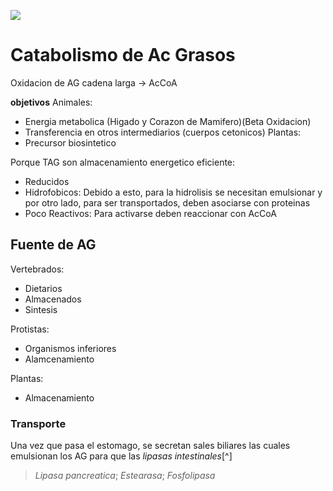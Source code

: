 ![](https://i.imgur.com/uNrDlVG.png)

# Catabolismo de Ac Grasos

Oxidacion de AG cadena larga → AcCoA

**objetivos**
Animales:

- Energia metabolica (Higado y Corazon de Mamifero)(Beta Oxidacion)
- Transferencia en otros intermediarios (cuerpos cetonicos)
    Plantas:
- Precursor biosintetico

Porque TAG son almacenamiento energetico eficiente:

- Reducidos
- Hidrofobicos: Debido a esto, para la hidrolisis se necesitan emulsionar y por otro lado, para ser transportados, deben asociarse con proteinas
- Poco Reactivos: Para activarse deben reaccionar con AcCoA

## Fuente de AG

Vertebrados:

- Dietarios
- Almacenados
- Sintesis

Protistas:

- Organismos inferiores
- Alamcenamiento

Plantas:

- Almacenamiento

### Transporte

Una vez que pasa el estomago, se secretan sales biliares las cuales emulsionan los AG para que las _lipasas intestinales_[^]

> _Lipasa pancreatica_; _Estearasa_; _Fosfolipasa_
